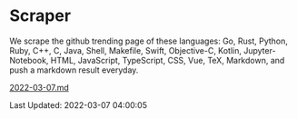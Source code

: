 # Scraper

We scrape the github trending page of these languages: Go, Rust, Python, Ruby, C++, C, Java, Shell, Makefile, Swift, Objective-C, Kotlin, Jupyter-Notebook, HTML, JavaScript, TypeScript, CSS, Vue, TeX, Markdown, and push a markdown result everyday.

[2022-03-07.md](https://github.com/yangwenmai/github-trending-backup/blob/master/2022-03-07.md)

Last Updated: 2022-03-07 04:00:05